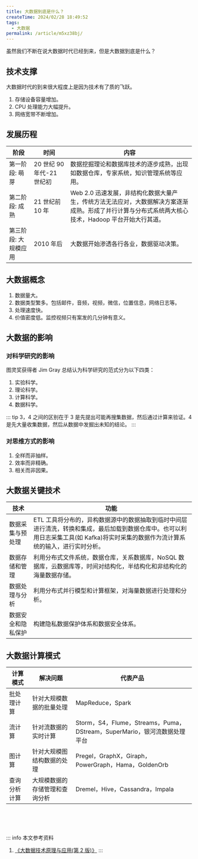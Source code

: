 ```yaml
---
title: 大数据到底是什么？
createTime: 2024/02/28 18:49:52
tags:
  - 大数据
permalink: /article/m5xz38bj/
---
```

虽然我们不断在说大数据时代已经到来，但是大数据到底是什么？
<!-- more -->

## 技术支撑
大数据时代的到来很大程度上是因为技术有了质的飞跃。

1. 存储设备容量增加。
2. CPU 处理能力大幅提升。
3. 网络宽带不断增加。

## 发展历程

| 阶段                 | 时间                      | 内容                                                                                                                                                |
| -------------------- | ------------------------- | --------------------------------------------------------------------------------------------------------------------------------------------------- |
| 第一阶段: 萌芽       | 20 世纪 90 年代-21 世纪初 | 数据挖掘理论和数据库技术的逐步成熟，出现如数据仓库，专家系统，知识管理系统等应用。                                                                  |
| 第二阶段: 成熟       | 21 世纪前 10 年           | Web 2.0 迅速发展，非结构化数据大量产生，传统方法无法应对，大数据解决方案逐渐成熟。形成了并行计算与分布式系统两大核心技术，Hadoop 平台开始大行其道。 |
| 第三阶段: 大规模应用 | 2010 年后                 | 大数据开始渗透各行各业，数据驱动决策。                                                                                                              |

## 大数据概念

1. 数据量大。
2. 数据类型繁多。包括邮件，音频，视频，微信，位置信息，网络日志等。
3. 处理速度快。
4. 价值密度低。监控视频只有案发的几分钟有意义。

## 大数据的影响

### 对科学研究的影响

图灵奖获得者 Jim Gray 总结认为科学研究的范式分为以下四类：

1. 实验科学。
2. 理论科学。
3. 计算科学。
4. 数据科学。

::: tip
3，4 之间的区别在于 3 是先提出可能再搜集数据，然后通过计算来验证。4 是先大量收集数据，然后从数据中发掘出未知的结论。
:::

### 对思维方式的影响

1. 全样而非抽样。
2. 效率而非精确。
3. 相关而非因果。

## 大数据关键技术

| 技术               | 功能                                                                                                                                                                                 |
| ------------------ | ------------------------------------------------------------------------------------------------------------------------------------------------------------------------------------ |
| 数据采集与预处理   | ETL 工具将分布的，异构数据源中的数据抽取到临时中间层进行清洗，转换和集成，最后加载到数据仓库中。也可以利用日志采集工具(如 Kafka)将实时采集的数据作为流计算系统的输入，进行实时分析。 |
| 数据存储和管理     | 利用分布式文件系统，数据仓库，关系数据库，NoSQL 数据库，云数据库等，时间对结构化，半结构化和非结构化的海量数据存储。                                                                 |
| 数据处理与分析     | 利用分布式并行模型和计算框架，对海量数据进行处理和分析。                                                                                                                             |
| 数据安全和隐私保护 | 构建隐私数据保护体系和数据安全体系。                                                                                                                                                 |

## 大数据计算模式

| 计算模式     | 解决问题                       | 代表产品                                                                 |
| ------------ | ------------------------------ | ------------------------------------------------------------------------ |
| 批处理计算   | 针对大规模数据的批量处理       | MapReduce，Spark                                                         |
| 流计算       | 针对流数据的实时计算           | Storm，S4，Flume，Streams，Puma，DStream，SuperMario，银河流数据处理平台 |
| 图计算       | 针对大规模图结构数据的处理     | Pregel，GraphX，Giraph，PowerGraph，Hama，GoldenOrb                      |
| 查询分析计算 | 大规模数据的存储管理和查询分析 | Dremel，Hive，Cassandra，Impala                                          |

<br /><br /><br />

::: info 本文参考资料
1. [《大数据技术原理与应用(第 2 版)》](https://book.douban.com/subject/27606713/)
:::
